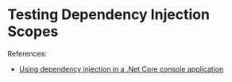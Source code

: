 # Testing Dependency Injection Scopes



References:
- [Using dependency injection in a .Net Core console application](https://andrewlock.net/using-dependency-injection-in-a-net-core-console-application)
